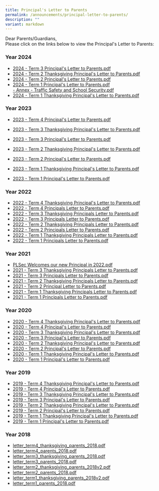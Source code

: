 ```yaml
---
title: Principal's Letter to Parents
permalink: /announcements/principal-letter-to-parents/
description: ""
variant: markdown
---
```

Dear Parents/Guardians,&nbsp;  
Please click on the links below to view the Principal's Letter to Parents:  
  
### Year 2024
* [2024 - Term 3 Principal's Letter to Parents.pdf](/files/2024___Term_3_Principal_s_Letter_to_Parents__final_.pdf)
* [2024 - Term 2 Thanksgiving Principal's Letter to Parents.pdf](/files/2024___Term_2_Thanksgiving_Principal_s_Letter_to_Parents.pdf)
* [2024 - Term 2 Principal's Letter to Parents.pdf](/files/2024___Term_2_Principal_s_Letter_to_Parents.pdf)
* [2024 - Term 1 Principal's Letter to Parents.pdf](/files/2024___Term_1_Principal_s_Letter_to_Parents.pdf)<br>
[- Annex - Traffic Safety and School Security.pdf](/files/Annex___Traffic_Safety_and_School_Security.pdf)
* [2024 - Term 1 Thanksgiving Principal's Letter to Parents.pdf](/files/2024___Term_1_Thanksgiving_Principal_s_Letter_to_Parents.pdf)


### Year 2023

* [2023 - Term 4 Principal's Letter to Parents.pdf](/files/2023%20-%20term%204%20principal's%20letter%20to%20parents%20(final).pdf)

* [2023 - Term 3 Thanksgiving Principal's Letter to Parents.pdf](/files/2023%20-%20term%203%20thanksgiving%20principal's%20letter%20to%20parents.pdf)

* [2023 - Term 3 Principal's Letter to Parents.pdf](/files/2023%20-%20term%203%20principals%20letter%20to%20parents.pdf)

* [2023 - Term 2 Thanksgiving Principal's Letter to Parents.pdf](/files/2023%20-%20term%202%20thanksgiving%20principals%20letter%20to%20parents.pdf)

* [2023 - Term 2 Principal's Letter to Parents.pdf](/files/2023%20-%20Term%202%20Principals%20Letter%20to%20Parents.pdf)

* [2023 - Term 1 Thanksgiving Principal's Letter to Parents.pdf](/files/2023%20-%20Term%201%20Thanksgiving%20Principals%20Letter%20to%20Parents.pdf)<br>
* [2023 - Term 1 Principal's Letter to Parents.pdf](/files/2023%20-%20Term%201%20Principals%20Letter%20to%20Parents.pdf)<br>

### Year 2022

* [2022 - Term 4 Thanksgiving Principal's Letter to Parents.pdf](/files/2022%20-%20Term%204%20Thanksgiving%20Principals%20Letter%20to%20Parents.pdf)
* [2022 - Term 4 Principals Letter to Parents.pdf](/files/2022%20-%20Term%204%20Principals%20Letter%20to%20Parents.pdf)
* [2022 - Term 3 Thanksgiving Principals Letter to Parents.pdf](/files/2022%20-%20Term%203%20Thanksgiving%20Principals%20Letter%20to%20Parents.pdf)
* [2022 - Term 3 Principals Letter to Parents.pdf](/files/2022%20-%20Term%203%20Principals%20Letter%20to%20Parents.pdf)
* [2022 - Term 2 Thanksgiving Principals Letter to Parents.pdf](/files/2022%20-%20Term%202%20Thanksgiving%20Principals%20Letter%20to%20Parents.pdf)
* [2022 - Term 2 Principals Letter to Parents.pdf](/files/2022%20-%20Term%202%20Principals%20Letter%20to%20Parents.pdf)
* [2022 - Term 1 Thanksgiving Principals Letter to Parents.pdf](/files/2022%20-%20Term%201%20Thanksgiving%20Principals%20Letter%20to%20Parents.pdf)
* [2022 - Term 1 Principals Letter to Parents.pdf](/files/2022%20-%20Term%201%20Principals%20Letter%20to%20Parents.pdf)

### Year 2021

* [PLSec Welcomes our new Principal in 2022.pdf](/files/PLSec%20Welcomes%20our%20new%20Principal%20in%202022.pdf)
* [2021 - Term 3 Thanksgiving Principals Letter to Parents.pdf](/files/2021%20-%20Term%203%20Thanksgiving%20Principals%20Letter%20to%20Parents.pdf)
* [2021 - Term 3 Principals Letter to Parents.pdf](/files/2021%20-%20Term%203%20Principals%20Letter%20to%20Parents.pdf)
* [2021 - Term 2 Thanksgiving Principals Letter to Parents.pdf](/files/2021%20-%20Term%202%20Thanksgiving%20Principals%20Letter%20to%20Parents.pdf)
* [2021 - Term 2 Principal Letter to Parents.pdf](/files/2021%20-%20Term%202%20Principal%20Letter%20to%20Parents.pdf)
* [2021 - Term 1 Thanksgiving Principals Letter to Parents.pdf](/files/2021%20-%20Term%201%20Thanksgiving%20Principals%20Letter%20to%20Parents.pdf)
* [2021 - Term 1 Principals Letter to Parents.pdf](/files/2021%20-%20Term%201%20Principals%20Letter%20to%20Parents.pdf)

### Year 2020

* [2020 - Term 4 Thanksgiving Principal's Letter to Parents.pdf](/files/2020%20-%20Term%204%20Thanksgiving%20Principal's%20Letter%20to%20Parents.pdf)
* [2020 - Term 4 Principal's Letter to Parents.pdf](/files/2020%20-%20Term%204%20Principal's%20Letter%20to%20Parents_v2.pdf)
* [2020 - Term 3 Thanksgiving Principal's Letter to Parents.pdf](/files/2020%20-%20Term%203%20Thanksgiving%20Principal's%20Letter%20to%20Parents.pdf)
* [2020 - Term 3 Principal's Letter to Parents.pdf](/files/2020%20-%20Term%203%20Principal's%20Letter%20to%20Parents.pdf)
* [2020 - Term 2 Thanksgiving Principal's Letter to Parents.pdf](/files/2020%20-%20Term%202%20Thanksgiving%20Principal's%20Letter%20to%20Parents.pdf)
* [2020 - Term 2 Principal's Letter to Parents.pdf](/files/2020%20-%20Term%202%20Principal's%20Letter%20to%20Parents.pdf)
* [2020 - Term 1 Thanksgiving Principal's Letter to Parents.pdf](/files/2020%20-%20Term%201%20Thanksgiving%20Principal's%20Letter%20to%20Parents.pdf)
* [2020 - Term 1 Principal's Letter to Parents.pdf](/files/2020%20-%20Term%201%20Principal's%20Letter%20to%20Parents.pdf)

### Year 2019

* [2019 - Term 4 Thanksgiving Principal's Letter to Parents.pdf](/files/2019%20-%20Term%204%20Thanksgiving%20Principal's%20Letter%20to%20Parents.pdf)
* [2019 - Term 4 Principal's Letter to Parents.pdf](/files/2019%20-%20Term%204%20Principal's%20Letter%20to%20Parents.pdf)
* [2019 - Term 3 Thanksgiving Principal's Letter to Parents.pdf](/files/2019%20-%20Term%203%20Thanksgiving%20Principal's%20Letter%20to%20Parents.pdf)
* [2019 - Term 3 Principal's Letter to Parents.pdf](/files/2019%20-%20Term%203%20Principal's%20Letter%20to%20Parents.pdf)
* [2019 - Term 2 Thanksgiving Principal's Letter to Parents.pdf](/files/2019%20-%20Term%202%20Thanksgiving%20Principal's%20Letter%20to%20Parents.pdf)
* [2019 - Term 2 Principal's Letter to Parents.pdf](/files/2019%20-%20Term%202%20Principal's%20Letter%20to%20Parents.pdf)
* [2019 - Term 1 Thanksgiving Principal's Letter to Parents.pdf](/files/2019%20-%20Term%201%20Thanksgiving%20Principal's%20Letter%20to%20Parents.pdf)
* [2019 - Term 1 Principal's Letter to Parents.pdf](/files/2019%20-%20Term%201%20Principal's%20Letter%20to%20Parents.pdf)

### Year 2018

* [letter_term4_thanksgiving_parents_2018.pdf](/files/letter_term4_thanksgiving_parents_2018.pdf)
* [letter_term4_parents_2018.pdf](/files/letter_term4_parents_2018.pdf)
* [letter_term3_thanksgiving_parents_2018.pdf](/files/letter_term3_thanksgiving_parents_2018.pdf)
* [letter_term3_parents_2018.pdf](/files/letter_term3_parents_2018.pdf)
* [letter_term2_thanksgiving_parents_2018v2.pdf](/files/letter_term2_thanksgiving_parents_2018v2.pdf)
* [letter_term2_parents_2018.pdf](/files/letter_term2_parents_2018.pdf)
* [letter_term1_thanksgiving_parents_2018v2.pdf](/files/letter_term1_thanksgiving_parents_2018v2.pdf)
* [letter_term1_parents_2018.pdf](/files/letter_term1_parents_2018.pdf)
